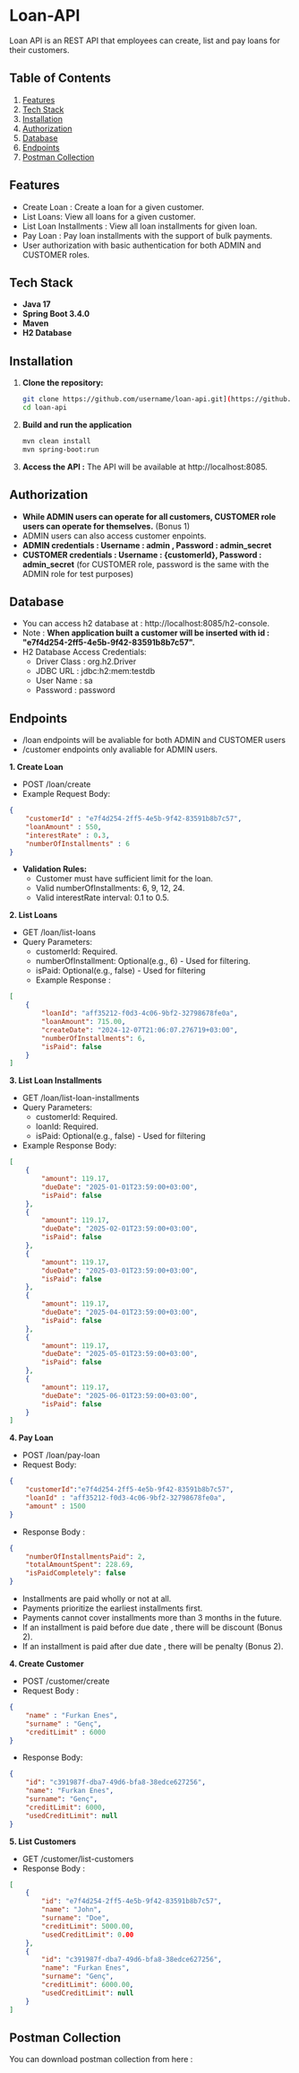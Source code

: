 # Loan-API
Loan API is an REST API that employees can create, list and pay loans for their customers.

## Table of Contents
1. [Features](#features)
2. [Tech Stack](#tech-stack)
3. [Installation](#installation)
4. [Authorization](#authorization)
5. [Database](#database)
6. [Endpoints](#endpoints)
7. [Postman Collection](#postman-collection)

## Features
- Create Loan : Create a loan for a given customer.
- List Loans: View all loans for a given customer.
- List Loan Installments : View all loan installments for given loan.
- Pay Loan : Pay loan installments with the support of bulk payments.
- User authorization with basic authentication for both ADMIN and CUSTOMER roles.

## Tech Stack
- **Java 17**
- **Spring Boot 3.4.0**
- **Maven**
- **H2 Database**

## Installation
1. **Clone the repository:**
   ```bash
   git clone https://github.com/username/loan-api.git](https://github.com/An2-San/Loan-API.git
   cd loan-api
   ```
2. **Build and run the application**
   ```bash
   mvn clean install
   mvn spring-boot:run
   ```
3. **Access the API :**
   The API will be available at http://localhost:8085.

## Authorization
- **While ADMIN users can operate for all customers, CUSTOMER role users can operate for themselves.** (Bonus 1)
- ADMIN users can also access customer enpoints. 
- **ADMIN credentials : Username : admin , Password : admin_secret**
- **CUSTOMER credentials : Username : {customerId}, Password : admin_secret** (for CUSTOMER role, password is the same with the ADMIN role for test purposes)

## Database
- You can access h2 database at : http://localhost:8085/h2-console.
- Note : **When application built a customer will be inserted with id : "e7f4d254-2ff5-4e5b-9f42-83591b8b7c57".**
- H2 Database Access Credentials:
  - Driver Class : org.h2.Driver
  - JDBC URL : jdbc:h2:mem:testdb
  - User Name : sa
  - Password : password


## Endpoints
- /loan endpoints will be avaliable for both ADMIN and CUSTOMER users
- /customer endpoints only avaliable for ADMIN users.
  
**1. Create Loan**
  - POST /loan/create
  - Example Request Body: 
```json
{
    "customerId" : "e7f4d254-2ff5-4e5b-9f42-83591b8b7c57",
    "loanAmount" : 550,
    "interestRate" : 0.3,
    "numberOfInstallments" : 6
}
```
- **Validation Rules:**
  - Customer must have sufficient limit for the loan.
  - Valid numberOfInstallments: 6, 9, 12, 24.
  - Valid interestRate interval: 0.1 to 0.5.
 
  
**2. List Loans**
- GET /loan/list-loans
- Query Parameters:
    - customerId: Required.
    - numberOfInstallment: Optional(e.g., 6) - Used for filtering.
    - isPaid: Optional(e.g., false) - Used for filtering
  - Example Response :
```json
[
    {
        "loanId": "aff35212-f0d3-4c06-9bf2-32798678fe0a",
        "loanAmount": 715.00,
        "createDate": "2024-12-07T21:06:07.276719+03:00",
        "numberOfInstallments": 6,
        "isPaid": false
    }
]
```
 
**3. List Loan Installments**
- GET /loan/list-loan-installments
- Query Parameters:
    - customerId: Required.
    - loanId: Required.
    - isPaid: Optional(e.g., false) - Used for filtering
- Example Response Body:
```json
[
    {
        "amount": 119.17,
        "dueDate": "2025-01-01T23:59:00+03:00",
        "isPaid": false
    },
    {
        "amount": 119.17,
        "dueDate": "2025-02-01T23:59:00+03:00",
        "isPaid": false
    },
    {
        "amount": 119.17,
        "dueDate": "2025-03-01T23:59:00+03:00",
        "isPaid": false
    },
    {
        "amount": 119.17,
        "dueDate": "2025-04-01T23:59:00+03:00",
        "isPaid": false
    },
    {
        "amount": 119.17,
        "dueDate": "2025-05-01T23:59:00+03:00",
        "isPaid": false
    },
    {
        "amount": 119.17,
        "dueDate": "2025-06-01T23:59:00+03:00",
        "isPaid": false
    }
]
```
 
**4. Pay Loan**
  - POST /loan/pay-loan
  - Request Body: 
```json
{
    "customerId":"e7f4d254-2ff5-4e5b-9f42-83591b8b7c57",
    "loanId" : "aff35212-f0d3-4c06-9bf2-32798678fe0a",
    "amount" : 1500
}
```
   - Response Body :
```json
{
    "numberOfInstallmentsPaid": 2,
    "totalAmountSpent": 228.69,
    "isPaidCompletely": false
}
```
   - Installments are paid wholly or not at all.
   - Payments prioritize the earliest installments first.
   - Payments cannot cover installments more than 3 months in the future.
   - If an installment is paid before due date , there will be discount (Bonus 2).
   - If an installment is paid after due date , there will be penalty (Bonus 2).

**4. Create Customer**
   - POST /customer/create
   - Request Body :
```json
{
    "name" : "Furkan Enes",
    "surname" : "Genç",
    "creditLimit" : 6000
}
```
   - Response Body:
```json
{
    "id": "c391987f-dba7-49d6-bfa8-38edce627256",
    "name": "Furkan Enes",
    "surname": "Genç",
    "creditLimit": 6000,
    "usedCreditLimit": null
}
```
**5. List Customers**
   - GET /customer/list-customers
   - Response Body :
```json
[
    {
        "id": "e7f4d254-2ff5-4e5b-9f42-83591b8b7c57",
        "name": "John",
        "surname": "Doe",
        "creditLimit": 5000.00,
        "usedCreditLimit": 0.00
    },
    {
        "id": "c391987f-dba7-49d6-bfa8-38edce627256",
        "name": "Furkan Enes",
        "surname": "Genç",
        "creditLimit": 6000.00,
        "usedCreditLimit": null
    }
]
```

## Postman Collection

You can download postman collection from here : 







